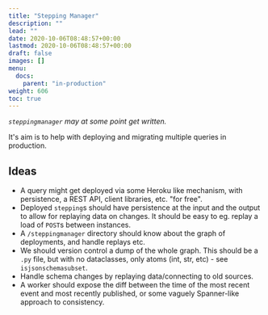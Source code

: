```yaml
---
title: "Stepping Manager"
description: ""
lead: ""
date: 2020-10-06T08:48:57+00:00
lastmod: 2020-10-06T08:48:57+00:00
draft: false
images: []
menu:
  docs:
    parent: "in-production"
weight: 606
toc: true
---
```


_`steppingmanager` may at some point get written._

It's aim is to help with deploying and migrating multiple queries in production.

## Ideas

- A query might get deployed via some Heroku like mechanism, with persistence, a REST API, client libraries, etc. "for free".
- Deployed `stepping`s should have persistence at the input and the output to allow for replaying data on changes. It should be easy to eg. replay a load of `POST`s between instances.
- A `/steppingmanager` directory should know about the graph of deployments, and handle replays etc.
- We should version control a dump of the whole graph. This should be a `.py` file, but with no dataclasses, only atoms (int, str, etc) - see `isjsonschemasubset`.
- Handle schema changes by replaying data/connecting to old sources.
- A worker should expose the diff between the time of the most recent event and most recently published, or some vaguely Spanner-like approach to consistency.
